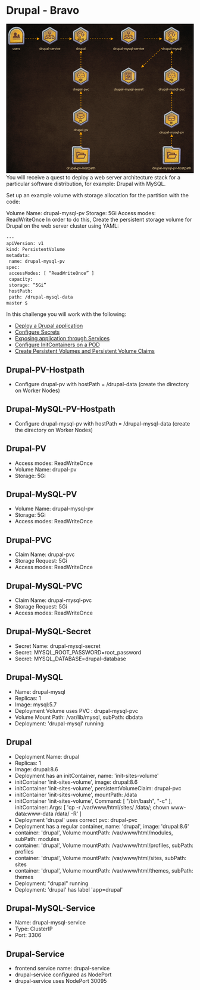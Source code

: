 # Drupal - Bravo

![drupal-map](./drupal.png)
You will receive a quest to deploy a web server architecture stack for a particular software distribution, for example: Drupal with MySQL.

Set up an example volume with storage allocation for the partition with the code:

Volume Name: drupal-mysql-pv
Storage: 5Gi
Access modes: ReadWriteOnce
In order to do this, Create the persistent storage volume for Drupal on the web server cluster using YAML:

```master $ cat > drupal-mysql-pv.yaml
---
apiVersion: v1
kind: PersistentVolume
metadata:
 name: drupal-mysql-pv
spec:
 accessModes: [ “ReadWriteOnce” ]
 capacity:
 storage: “5Gi”
 hostPath:
 path: /drupal-mysql-data
master $
```


In this challenge you will work with the following:

- [Deploy a Drupal application](https://kodekloud.com/courses/539883/lectures/9808165)
- [Configure Secrets](https://kodekloud.com/courses/539883/lectures/9808207)
- [Exposing application through Services](https://kodekloud.com/courses/539883/lectures/9808156)
- [Configure InitContainers on a POD](https://kodekloud.com/courses/539883/lectures/10589187)
- [Create Persistent Volumes and Persistent Volume Claims](https://kodekloud.com/courses/539883/lectures/9808276)

## Drupal-PV-Hostpath

- Configure drupal-pv with hostPath = /drupal-data (create the directory on Worker Nodes)

## Drupal-MySQL-PV-Hostpath

- Configure drupal-mysql-pv with hostPath = /drupal-mysql-data (create the directory on Worker Nodes)

## Drupal-PV

- Access modes: ReadWriteOnce
- Volume Name: drupal-pv
- Storage: 5Gi

## Drupal-MySQL-PV

- Volume Name: drupal-mysql-pv
- Storage: 5Gi
- Access modes: ReadWriteOnce

## Drupal-PVC

- Claim Name: drupal-pvc
- Storage Request: 5Gi
- Access modes: ReadWriteOnce

## Drupal-MySQL-PVC

- Claim Name: drupal-mysql-pvc
- Storage Request: 5Gi
- Access modes: ReadWriteOnce

## Drupal-MySQL-Secret

- Secret Name: drupal-mysql-secret
- Secret: MYSQL_ROOT_PASSWORD=root_password
- Secret: MYSQL_DATABASE=drupal-database

## Drupal-MySQL

- Name: drupal-mysql
- Replicas: 1
- Image: mysql:5.7
- Deployment Volume uses PVC : drupal-mysql-pvc
- Volume Mount Path: /var/lib/mysql, subPath: dbdata
- Deployment: 'drupal-mysql' running

## Drupal

- Deployment Name: drupal
- Replicas: 1
- Image: drupal:8.6
- Deployment has an initContainer, name: 'init-sites-volume'
- initContainer 'init-sites-volume', image: drupal:8.6
- initContainer 'init-sites-volume', persistentVolumeClaim: drupal-pvc
- initContainer 'init-sites-volume', mountPath: /data
- initContainer 'init-sites-volume', Command: [ "/bin/bash", "-c" ], initContainer: Args: [ 'cp -r /var/www/html/sites/ /data/; chown www-data:www-data /data/ -R' ]
- Deployment 'drupal' uses correct pvc: drupal-pvc
- Deployment has a regular container, name: 'drupal', image: 'drupal:8.6'
- container: 'drupal', Volume mountPath: /var/www/html/modules, subPath: modules
- container: 'drupal', Volume mountPath: /var/www/html/profiles, subPath: profiles
- container: 'drupal', Volume mountPath: /var/www/html/sites, subPath: sites
- container: 'drupal', Volume mountPath: /var/www/html/themes, subPath: themes
- Deployment: "drupal" running
- Deployment: 'drupal' has label 'app=drupal'

## Drupal-MySQL-Service

- Name: drupal-mysql-service
- Type: ClusterIP
- Port: 3306

## Drupal-Service

- frontend service name: drupal-service
- drupal-service configured as NodePort
- drupal-service uses NodePort 30095
